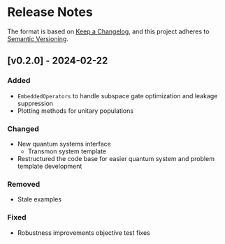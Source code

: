 # Release Notes

The format is based on [Keep a Changelog](https://keepachangelog.com/en/1.1.0/), and this project adheres to [Semantic Versioning](https://semver.org/spec/v2.0.0.html).

## [v0.2.0] - 2024-02-22

### Added

- `EmbeddedOperators` to handle subspace gate optimization and leakage suppression
- Plotting methods for unitary populations

### Changed

- New quantum systems interface
  - Transmon system template
- Restructured the code base for easier quantum system and problem template development

### Removed

- Stale examples 

### Fixed

- Robustness improvements objective test fixes 